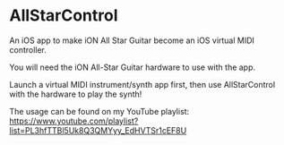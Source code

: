 # AllStarControl

An iOS app to make iON All Star Guitar become an iOS virtual MIDI controller.

You will need the iON All-Star Guitar hardware to use with the app.

Launch a virtual MIDI instrument/synth app first, then use AllStarControl with the hardware to play the synth!

The usage can be found on my YouTube playlist: https://www.youtube.com/playlist?list=PL3hfTTBl5Uk8Q3QMYyy_EdHVTSr1cEF8U

